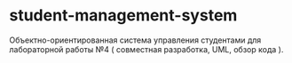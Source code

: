 # student-management-system

Объектно-ориентированная система управления студентами для лабораторной работы №4 ( совместная разработка, UML, обзор кода ).
